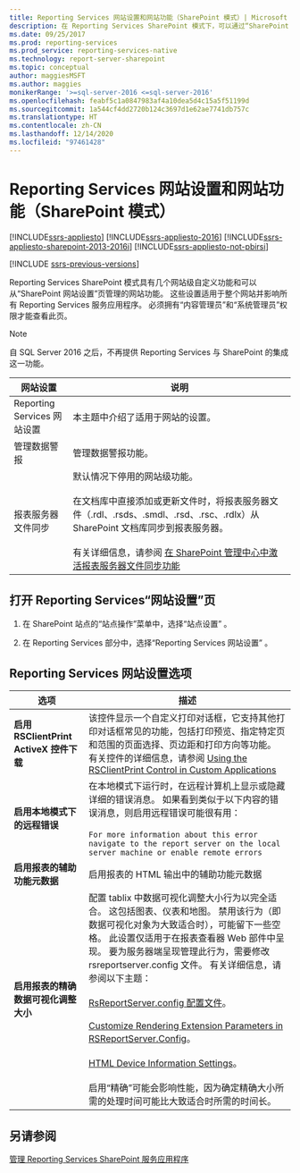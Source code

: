```yaml
---
title: Reporting Services 网站设置和网站功能（SharePoint 模式）| Microsoft Docs
description: 在 Reporting Services SharePoint 模式下，可以通过“SharePoint 网站设置”页管理一些网站级别自定义功能和网站功能。
ms.date: 09/25/2017
ms.prod: reporting-services
ms.prod_service: reporting-services-native
ms.technology: report-server-sharepoint
ms.topic: conceptual
author: maggiesMSFT
ms.author: maggies
monikerRange: '>=sql-server-2016 <=sql-server-2016'
ms.openlocfilehash: feabf5c1a0847983af4a10dea5d4c15a5f51199d
ms.sourcegitcommit: 1a544cf4dd2720b124c3697d1e62ae7741db757c
ms.translationtype: HT
ms.contentlocale: zh-CN
ms.lasthandoff: 12/14/2020
ms.locfileid: "97461428"
---
```

# <a name="reporting-services-site-settings-and-site-features-sharepoint-mode"></a>Reporting Services 网站设置和网站功能（SharePoint 模式）

[!INCLUDE[ssrs-appliesto](../../includes/ssrs-appliesto.md)] [!INCLUDE[ssrs-appliesto-2016](../../includes/ssrs-appliesto-2016.md)] [!INCLUDE[ssrs-appliesto-sharepoint-2013-2016i](../../includes/ssrs-appliesto-sharepoint-2013-2016.md)] [!INCLUDE[ssrs-appliesto-not-pbirsi](../../includes/ssrs-appliesto-not-pbirs.md)]

[!INCLUDE [ssrs-previous-versions](../../includes/ssrs-previous-versions.md)]

Reporting Services SharePoint 模式具有几个网站级自定义功能和可以从“SharePoint 网站设置”页管理的网站功能。 这些设置适用于整个网站并影响所有 Reporting Services 服务应用程序。 必须拥有“内容管理员”和“系统管理员”权限才能查看此页。  

> [!NOTE]
> 自 SQL Server 2016 之后，不再提供 Reporting Services 与 SharePoint 的集成这一功能。

|网站设置|说明|  
|------------------|-----------------|  
|Reporting Services 网站设置|本主题中介绍了适用于网站的设置。|  
|管理数据警报|管理数据警报功能。|  
|报表服务器文件同步|默认情况下停用的网站级功能。<br /><br /> 在文档库中直接添加或更新文件时，将报表服务器文件（.rdl、.rsds、.smdl、.rsd、.rsc、.rdlx）从 SharePoint 文档库同步到报表服务器。<br /><br /> 有关详细信息，请参阅 [在 SharePoint 管理中心中激活报表服务器文件同步功能](../../reporting-services/report-server-sharepoint/activate-the-report-server-file-sync-feature-in-sharepoint-ca.md)|  
  
## <a name="open-the-reporting-services-site-settings-page"></a>打开 Reporting Services“网站设置”页
  
1.  在 SharePoint 站点的“站点操作”菜单中，选择“站点设置” 。  
  
2.  在 Reporting Services 部分中，选择“Reporting Services 网站设置” 。  
  
## <a name="options-for-reporting-services-site-settings"></a>Reporting Services 网站设置选项
  
|选项|描述|  
|------------|-----------------|  
|**启用 RSClientPrint ActiveX 控件下载**|该控件显示一个自定义打印对话框，它支持其他打印对话框常见的功能，包括打印预览、指定特定页和范围的页面选择、页边距和打印方向等功能。 有关控件的详细信息，请参阅 [Using the RSClientPrint Control in Custom Applications](../../reporting-services/report-server-web-service/net-framework/using-the-rsclientprint-control-in-custom-applications.md)|  
|**启用本地模式下的远程错误**|在本地模式下运行时，在远程计算机上显示或隐藏详细的错误消息。 如果看到类似于以下内容的错误消息，则启用远程错误可能很有用：<br /><br /> `For more information about this error navigate to the report server on the local server machine or enable remote errors`|  
|**启用报表的辅助功能元数据**|启用报表的 HTML 输出中的辅助功能元数据|  
|**启用报表的精确数据可视化调整大小**|配置 tablix 中数据可视化调整大小行为以完全适合。 这包括图表、仪表和地图。 禁用该行为（即数据可视化对象为大致适合时），可能留下一些空格。 此设置仅适用于在报表查看器 Web 部件中呈现。 要为服务器端呈现管理此行为，需要修改 rsreportserver.config 文件。 有关详细信息，请参阅以下主题：<br /><br /> [RsReportServer.config 配置文件](../../reporting-services/report-server/rsreportserver-config-configuration-file.md)。<br /><br /> [Customize Rendering Extension Parameters in RSReportServer.Config](../../reporting-services/customize-rendering-extension-parameters-in-rsreportserver-config.md)。<br /><br /> [HTML Device Information Settings](../../reporting-services/html-device-information-settings.md)。<br /><br /> 启用“精确”可能会影响性能，因为确定精确大小所需的处理时间可能比大致适合时所需的时间长。|  
  
## <a name="see-also"></a>另请参阅

 [管理 Reporting Services SharePoint 服务应用程序](../../reporting-services/report-server-sharepoint/manage-a-reporting-services-sharepoint-service-application.md)  
  
  
